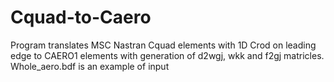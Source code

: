 # Cquad-to-Caero
Program translates MSC Nastran Cquad elements with 1D Crod on leading edge to CAERO1 elements with generation of d2wgj, wkk and f2gj matricles. 
Whole_aero.bdf is an example of input
